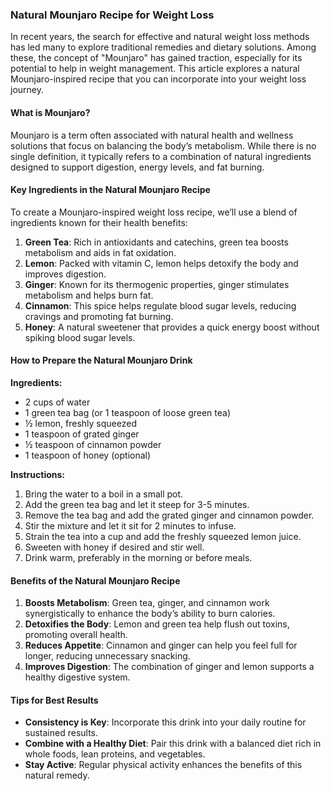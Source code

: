 ### Natural Mounjaro Recipe for Weight Loss

In recent years, the search for effective and natural weight loss methods has led many to explore traditional remedies and dietary solutions. Among these, the concept of "Mounjaro" has gained traction, especially for its potential to help in weight management. This article explores a natural Mounjaro-inspired recipe that you can incorporate into your weight loss journey.

#### What is Mounjaro?

Mounjaro is a term often associated with natural health and wellness solutions that focus on balancing the body’s metabolism. While there is no single definition, it typically refers to a combination of natural ingredients designed to support digestion, energy levels, and fat burning.

#### Key Ingredients in the Natural Mounjaro Recipe

To create a Mounjaro-inspired weight loss recipe, we’ll use a blend of ingredients known for their health benefits:

1. **Green Tea**: Rich in antioxidants and catechins, green tea boosts metabolism and aids in fat oxidation.
2. **Lemon**: Packed with vitamin C, lemon helps detoxify the body and improves digestion.
3. **Ginger**: Known for its thermogenic properties, ginger stimulates metabolism and helps burn fat.
4. **Cinnamon**: This spice helps regulate blood sugar levels, reducing cravings and promoting fat burning.
5. **Honey**: A natural sweetener that provides a quick energy boost without spiking blood sugar levels.

#### How to Prepare the Natural Mounjaro Drink

**Ingredients:**
- 2 cups of water
- 1 green tea bag (or 1 teaspoon of loose green tea)
- ½ lemon, freshly squeezed
- 1 teaspoon of grated ginger
- ½ teaspoon of cinnamon powder
- 1 teaspoon of honey (optional)

**Instructions:**
1. Bring the water to a boil in a small pot.
2. Add the green tea bag and let it steep for 3-5 minutes.
3. Remove the tea bag and add the grated ginger and cinnamon powder.
4. Stir the mixture and let it sit for 2 minutes to infuse.
5. Strain the tea into a cup and add the freshly squeezed lemon juice.
6. Sweeten with honey if desired and stir well.
7. Drink warm, preferably in the morning or before meals.

#### Benefits of the Natural Mounjaro Recipe

1. **Boosts Metabolism**: Green tea, ginger, and cinnamon work synergistically to enhance the body’s ability to burn calories.
2. **Detoxifies the Body**: Lemon and green tea help flush out toxins, promoting overall health.
3. **Reduces Appetite**: Cinnamon and ginger can help you feel full for longer, reducing unnecessary snacking.
4. **Improves Digestion**: The combination of ginger and lemon supports a healthy digestive system.

#### Tips for Best Results

- **Consistency is Key**: Incorporate this drink into your daily routine for sustained results.
- **Combine with a Healthy Diet**: Pair this drink with a balanced diet rich in whole foods, lean proteins, and vegetables.
- **Stay Active**: Regular physical activity enhances the benefits of this natural remedy.
